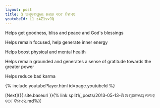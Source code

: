 ```yaml
---
layout: post
title: ଓଁ ଅମୃତବପୁଶେ ନମାହ ୧୦୮ ଟିମଏସ
youtubeId: L1_z4Z1svJQ
---
```

 
 
Helps get goodness, bliss and peace and God's blessings
 
Helps remain focused, help generate inner energy 
 
Helps boost physical and mental health 
 
Helps remain grounded and generates a sense of gratitude towards the greater power 
 
Helps reduce bad karma
 
 
 
 


{% include youtubePlayer.html id=page.youtubeId %}
 
[Next]({{ site.baseurl }}{% link  split1/_posts/2013-05-13-ଓଁ ଅମୂରତୟେ ନମାହ ୧୦୮ ଟିମଏସ.md%})
 
